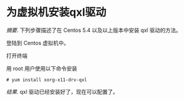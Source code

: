 # 为虚拟机安装qxl驱动

*摘要*.
下列步骤描述了在 Centos 5.4 以及以上版本中安装 qxl 驱动的方法。

登陆到 Centos 虚拟机中。

打开终端

用 root 用户使用以下命令安装

    # yum install xorg-x11-drv-qxl


*结果*.
qxl 驱动已经安装好了，现在可以配置了。
